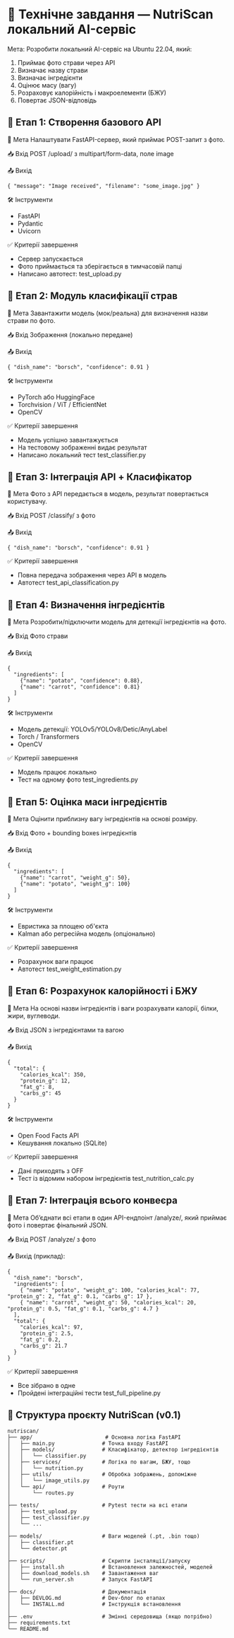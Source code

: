 # 📘 Технічне завдання — NutriScan локальний AI-сервіс

Мета: Розробити локальний AI-сервіс на Ubuntu 22.04, який:

1. Приймає фото страви через API
2. Визначає назву страви
3. Визначає інгредієнти
4. Оцінює масу (вагу)
5. Розраховує калорійність і макроелементи (БЖУ)
6. Повертає JSON-відповідь

## 🧩 Етап 1: Створення базового API
🎯 Мета
Налаштувати FastAPI-сервер, який приймає POST-запит з фото.

📥 Вхід
POST /upload/ з multipart/form-data, поле image

📤 Вихід
```
{ "message": "Image received", "filename": "some_image.jpg" }
```
🛠 Інструменти
- FastAPI
- Pydantic
- Uvicorn

✅ Критерії завершення
- Сервер запускається
- Фото приймається та зберігається в тимчасовій папці
- Написано автотест: test_upload.py

## 🧩 Етап 2: Модуль класифікації страв
🎯 Мета
Завантажити модель (мок/реальна) для визначення назви страви по фото.

📥 Вхід
Зображення (локально передане)

📤 Вихід
```
{ "dish_name": "borsch", "confidence": 0.91 }
```
🛠 Інструменти
- PyTorch або HuggingFace
- Torchvision / ViT / EfficientNet
- OpenCV

✅ Критерії завершення
- Модель успішно завантажується
- На тестовому зображенні видає результат
- Написано локальний тест test_classifier.py

## 🧩 Етап 3: Інтеграція API + Класифікатор
🎯 Мета
Фото з API передається в модель, результат повертається користувачу.

📥 Вхід
POST /classify/ з фото

📤 Вихід
```
{ "dish_name": "borsch", "confidence": 0.91 }
```
✅ Критерії завершення
- Повна передача зображення через API в модель
- Автотест test_api_classification.py

## 🧩 Етап 4: Визначення інгредієнтів
🎯 Мета
Розробити/підключити модель для детекції інгредієнтів на фото.

📥 Вхід
Фото страви

📤 Вихід
```
{
  "ingredients": [
    {"name": "potato", "confidence": 0.88},
    {"name": "carrot", "confidence": 0.81}
  ]
}
```
🛠 Інструменти
- Модель детекції: YOLOv5/YOLOv8/Detic/AnyLabel
- Torch / Transformers
- OpenCV

✅ Критерії завершення
- Модель працює локально
- Тест на одному фото test_ingredients.py

## 🧩 Етап 5: Оцінка маси інгредієнтів
🎯 Мета
Оцінити приблизну вагу інгредієнтів на основі розміру.

📥 Вхід
Фото + bounding boxes інгредієнтів

📤 Вихід
```
{
  "ingredients": [
    {"name": "carrot", "weight_g": 50},
    {"name": "potato", "weight_g": 100}
  ]
}
```
🛠 Інструменти
- Евристика за площею об'єкта
- Kalman або регресійна модель (опціонально)

✅ Критерії завершення
- Розрахунок ваги працює
- Автотест test_weight_estimation.py

## 🧩 Етап 6: Розрахунок калорійності і БЖУ
🎯 Мета
На основі назви інгредієнтів і ваги розрахувати калорії, білки, жири, вуглеводи.

📥 Вхід
JSON з інгредієнтами та вагою

📤 Вихід
```
{
  "total": {
    "calories_kcal": 350,
    "protein_g": 12,
    "fat_g": 8,
    "carbs_g": 45
  }
}
```
🛠 Інструменти
- Open Food Facts API
- Кешування локально (SQLite)

✅ Критерії завершення
- Дані приходять з OFF
- Тест із відомим набором інгредієнтів test_nutrition_calc.py

## 🧩 Етап 7: Інтеграція всього конвеєра
🎯 Мета
Об’єднати всі етапи в один API-ендпоінт /analyze/, який приймає фото і повертає фінальний JSON.

📥 Вхід
POST /analyze/ з фото

📤 Вихід (приклад):
```
{
  "dish_name": "borsch",
  "ingredients": [
    { "name": "potato", "weight_g": 100, "calories_kcal": 77, "protein_g": 2, "fat_g": 0.1, "carbs_g": 17 },
    { "name": "carrot", "weight_g": 50, "calories_kcal": 20, "protein_g": 0.5, "fat_g": 0.1, "carbs_g": 4.7 }
  ],
  "total": {
    "calories_kcal": 97,
    "protein_g": 2.5,
    "fat_g": 0.2,
    "carbs_g": 21.7
  }
}
```
✅ Критерії завершення
- Все зібрано в одне
- Пройдені інтеграційні тести test_full_pipeline.py


## 📁 Структура проєкту NutriScan (v0.1)

```
nutriscan/
├── app/                       # Основна логіка FastAPI
│   ├── main.py               # Точка входу FastAPI
│   ├── models/               # Класифікатор, детектор інгредієнтів
│   │   └── classifier.py
│   ├── services/             # Логіка по вагам, БЖУ, тощо
│   │   └── nutrition.py
│   ├── utils/                # Обробка зображень, допоміжне
│   │   └── image_utils.py
│   └── api/                  # Роути
│       └── routes.py
│
├── tests/                    # Pytest тести на всі етапи
│   ├── test_upload.py
│   ├── test_classifier.py
│   └── ...
│
├── models/                   # Ваги моделей (.pt, .bin тощо)
│   ├── classifier.pt
│   └── detector.pt
│
├── scripts/                  # Скрипти інсталяції/запуску
│   ├── install.sh            # Встановлення залежностей, моделей
│   ├── download_models.sh    # Завантаження ваг
│   └── run_server.sh         # Запуск FastAPI
│
├── docs/                     # Документація
│   ├── DEVLOG.md             # Dev-блог по етапах
│   └── INSTALL.md            # Інструкція встановлення
│
├── .env                      # Змінні середовища (якщо потрібно)
├── requirements.txt
└── README.md
```
